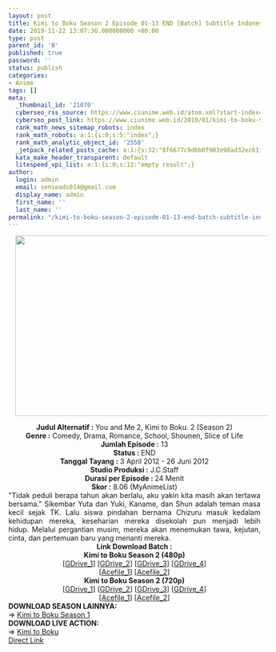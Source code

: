 ```yaml
---
layout: post
title: Kimi to Boku Season 2 Episode 01-13 END [Batch] Subtitle Indonesia
date: 2019-11-22 13:07:36.000000000 +00:00
type: post
parent_id: '0'
published: true
password: ''
status: publish
categories:
- Anime
tags: []
meta:
  _thumbnail_id: '21070'
  cyberseo_rss_source: https://www.ciunime.web.id/atom.xml?start-index=1651&max-results=150
  cyberseo_post_link: https://www.ciunime.web.id/2019/01/kimi-to-boku-season-2-episode-01-13-end.html
  rank_math_news_sitemap_robots: index
  rank_math_robots: a:1:{i:0;s:5:"index";}
  rank_math_analytic_object_id: '2558'
  _jetpack_related_posts_cache: a:1:{s:32:"8f6677c9d6b0f903e98ad32ec61f8deb";a:2:{s:7:"expires";i:1646720412;s:7:"payload";a:0:{}}}
  kata_make_header_transparent: default
  litespeed_vpi_list: a:1:{i:0;s:12:"empty result";}
author:
  login: admin
  email: senseads014@gmail.com
  display_name: admin
  first_name: ''
  last_name: ''
permalink: "/kimi-to-boku-season-2-episode-01-13-end-batch-subtitle-indonesia/"
---
```

<div class="separator" style="clear: both; text-align: center;"><a href="https://1.bp.blogspot.com/-qTOWYFflf2A/XDTs5jLspbI/AAAAAAAAGyA/dPDqfT1iqWIEDWQbOx9StfPUdO3J5OwtwCPcBGAYYCw/s1600/Kimi%2Bto%2BBoku%2BSeason%2B2.jpg" imageanchor="1" style="margin-left: 1em; margin-right: 1em;"><img border="0" data-original-height="720" data-original-width="1280" height="360" src="{{ site.baseurl }}/assets/2019/11/Kimi%2Bto%2BBoku%2BSeason%2B2.jpg" width="640" /></a></div>
<p>
<div style="text-align: center;"><b>Judul Alternatif :</b> You and Me 2, Kimi to Boku. 2 (Season 2)</div>
<div style="text-align: center;"><b><b>Genre :</b></b> Comedy, Drama, Romance, School, Shounen, Slice of Life</div>
<div style="text-align: center;"><b>Jumlah Episode :</b> 13<br /><b>Status :&nbsp;</b>END<br /><b>Tanggal Tayang :</b> 3 April 2012 - 26 Juni 2012<br /><b>Studio Produksi :</b> J.C.Staff<br /><b>Durasi per Episode :&nbsp;</b>24 Menit</div>
<div style="text-align: center;"><b>Skor :</b> 8.06 (MyAnimeList)</div>
<div style="text-align: justify;"></div>
<div style="text-align: justify;">"Tidak peduli berapa tahun akan berlalu, aku yakin kita masih akan tertawa bersama." Sikembar Yuta dan Yuki, Kaname, dan Shun adalah teman masa kecil sejak TK. Lalu siswa pindahan bernama Chizuru masuk kedalam kehidupan mereka, keseharian mereka disekolah pun menjadi lebih hidup.&nbsp;Melalui pergantian musim, mereka akan menemukan tawa, kejutan, cinta, dan pertemuan baru yang menanti mereka.</div>
<div style="text-align: justify;"></div>
<div style="text-align: justify;"></div>
<div style="text-align: center;"><b>Link Download Batch :</b></div>
<div style="text-align: center;">
<div style="text-align: center;"><b>Kimi to Boku Season 2 (480p)</b></div>
</div>
<div style="text-align: center;">[<a href="https://drive.google.com/uc?id=1Jh-C2fowsUWHTgoHJD3DI4FdQNAGhj6z" target="_blank" rel="noopener">GDrive_1</a>] [<a href="https://drive.google.com/uc?id=1DIlkpqCdVPtYuuOt6VYNieOnocX10GDC" target="_blank" rel="noopener">GDrive_2</a>] [<a href="https://drive.google.com/uc?id=11S9rCMTLyoj75sIadbLToidYcxlyXUQz" target="_blank" rel="noopener">GDrive_3</a>] [<a href="https://drive.google.com/uc?export=download&amp;id=1Z8BCHtoDJmXP8dE1qY9tTVqduyYhepMK" target="_blank" rel="noopener">GDrive_4</a>]<br />[<a href="https://acefile.co/f/14272591/shirainime-kimiboku-s2-480p-rar" target="_blank" rel="noopener">Acefile_1</a>] [<a href="https://acefile.co/f/11235040/kusonime-you-n-me-s2-480p-rar" target="_blank" rel="noopener">Acefile_2</a>]</div>
<div style="text-align: center;"><b>Kimi to Boku Season 2 (720p)</b><br />[<a href="https://drive.google.com/uc?id=1C9N8S4oxSEQPWnM2EwEC_uoBfg2JtNYo" target="_blank" rel="noopener">GDrive_1</a>] [<a href="https://drive.google.com/uc?id=1s5vIQkxVetalC4pthG2gOXTkE57ut5Pa" target="_blank" rel="noopener">GDrive_2</a>] [<a href="https://drive.google.com/uc?id=1ov9Ysg3q_Ig17NFLX0cq0dor0u-_vzly" target="_blank" rel="noopener">GDrive_3</a>] [<a href="https://drive.google.com/uc?export=download&amp;id=19KvTfNxbmsemopZwf2ZYQ5N9c2_EyuKM" target="_blank" rel="noopener">GDrive_4</a>]<br />[<a href="https://acefile.co/f/14272590/shirainime-kimiboku-s2-720p-rar" target="_blank" rel="noopener">Acefile_1</a>] [<a href="https://acefile.co/f/11235042/kusonime-you-n-me-s2-720p-rar" target="_blank" rel="noopener">Acefile_2</a>]
<div style="text-align: justify;"></div>
<div style="text-align: justify;"></div>
<div style="text-align: justify;"><b>DOWNLOAD SEASON LAINNYA:</b></div>
<div style="text-align: justify;"></div>
<div style="text-align: justify;">=&gt; <a href="https://www.ciunime.web.id/2019/01/kimi-to-boku-season-1-episode-01-13-end.html" target="_blank" rel="noopener">Kimi to Boku Season 1</a></div>
<div style="text-align: justify;">
<div style="text-align: justify;">
<div style="text-align: justify;"><b>DOWNLOAD LIVE ACTION:</b></div>
<div style="text-align: justify;"></div>
<div style="text-align: justify;">=&gt;&nbsp;<a href="https://www.ciunime.web.id/2019/01/kimi-to-boku-live-action-subtitle.html" target="_blank" rel="noopener">Kimi to Boku</a></div>
<div style="text-align: justify;"></div>
</div>
</div>
</div>
<link rel="stylesheet" href="https://cdnjs.cloudflare.com/ajax/libs/font-awesome/4.7.0/css/font-awesome.min.css" />
<div class="divbtn"> <a href="https://handymansurrender.com/fihup8buzv?key=94550f7ce39444073321dde3b8782f97" class="btn"><i class="fa fa-download"></i> Direct Link</a> </div>

